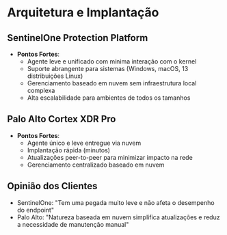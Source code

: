 # Arquitetura e Implantação

## SentinelOne Protection Platform
- **Pontos Fortes**: 
  - Agente leve e unificado com mínima interação com o kernel
  - Suporte abrangente para sistemas (Windows, macOS, 13 distribuições Linux)
  - Gerenciamento baseado em nuvem sem infraestrutura local complexa
  - Alta escalabilidade para ambientes de todos os tamanhos

## Palo Alto Cortex XDR Pro
- **Pontos Fortes**:
  - Agente único e leve entregue via nuvem
  - Implantação rápida (minutos)
  - Atualizações peer-to-peer para minimizar impacto na rede
  - Gerenciamento centralizado baseado em nuvem

## Opinião dos Clientes
- SentinelOne: "Tem uma pegada muito leve e não afeta o desempenho do endpoint"
- Palo Alto: "Natureza baseada em nuvem simplifica atualizações e reduz a necessidade de manutenção manual"

